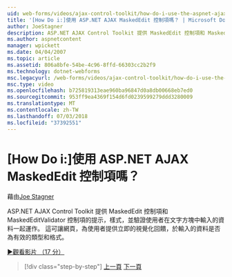 ```yaml
---
uid: web-forms/videos/ajax-control-toolkit/how-do-i-use-the-aspnet-ajax-maskededit-controls
title: '[How Do i:]使用 ASP.NET AJAX MaskedEdit 控制項嗎？ | Microsoft Docs'
author: JoeStagner
description: ASP.NET AJAX Control Toolkit 提供 MaskedEdit 控制項和 MaskedEditValidator 控制項同心協力提示，樣式，並驗證 d...
ms.author: aspnetcontent
manager: wpickett
ms.date: 04/04/2007
ms.topic: article
ms.assetid: 806a8bfe-54be-4c96-8ffd-66303cc2b2f9
ms.technology: dotnet-webforms
msc.legacyurl: /web-forms/videos/ajax-control-toolkit/how-do-i-use-the-aspnet-ajax-maskededit-controls
msc.type: video
ms.openlocfilehash: b725819313eae960ba96847d0a8db00668eb7ed0
ms.sourcegitcommit: 953ff9ea4369f154d6fd0239599279ddd3280009
ms.translationtype: MT
ms.contentlocale: zh-TW
ms.lasthandoff: 07/03/2018
ms.locfileid: "37392551"
---
```

<a name="how-do-i-use-the-aspnet-ajax-maskededit-controls"></a>[How Do i:]使用 ASP.NET AJAX MaskedEdit 控制項嗎？
====================
藉由[Joe Stagner](https://github.com/JoeStagner)

ASP.NET AJAX Control Toolkit 提供 MaskedEdit 控制項和 MaskedEditValidator 控制項的提示，樣式，並驗證使用者在文字方塊中輸入的資料一起運作。 這可讓網頁，為使用者提供立即的視覺化回饋，於輸入的資料是否為有效的類型和格式。

[&#9654;觀看影片 （17 分）](https://channel9.msdn.com/Blogs/ASP-NET-Site-Videos/how-do-i-use-the-aspnet-ajax-maskededit-controls)

> [!div class="step-by-step"]
> [上一頁](how-do-i-use-the-aspnet-ajax-dropdown-control.md)
> [下一頁](how-do-i-use-the-aspnet-ajax-mutuallyexclusive-checkbox-extender.md)
